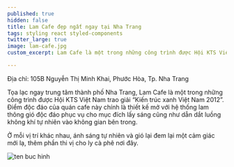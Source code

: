 ```yaml
---
published: true
hidden: false
title: Lam Cafe đẹp ngất ngay tại Nha Trang
tags: styling react styled-components
twitter_large: true
image: lam-cafe.jpg
custom_excerpt: Lam Cafe là một trong những công trình được Hội KTS Việt Nam trao giải “Kiến trúc xanh Việt Nam 2012”

---
```


Địa chỉ: 105B Nguyễn Thị Minh Khai, Phước Hòa, Tp. Nha Trang

Tọa lạc ngay trung tâm thành phố Nha Trang, Lam Cafe là một trong những công trình được Hội KTS Việt Nam trao giải “Kiến trúc xanh Việt Nam 2012”. Điểm độc đáo của quán cafe này chính là thiết kế mở với hệ thống lam thông gió độc đáo phục vụ cho mục đích lấy sáng cũng như dẫn dắt luồng không khí tự nhiên vào không gian bên trong.

Ở mỗi vị trí khác nhau, ánh sáng tự nhiên và gió lại đem lại một cảm giác mới lạ, thêm phần thi vị cho ly cà phê nơi đây.

![ten buc hinh](https://www.ilovenhatrang.com/wp-content/uploads/2018/11/2975_lam_cafe_01.jpg "ten buc hinh")






